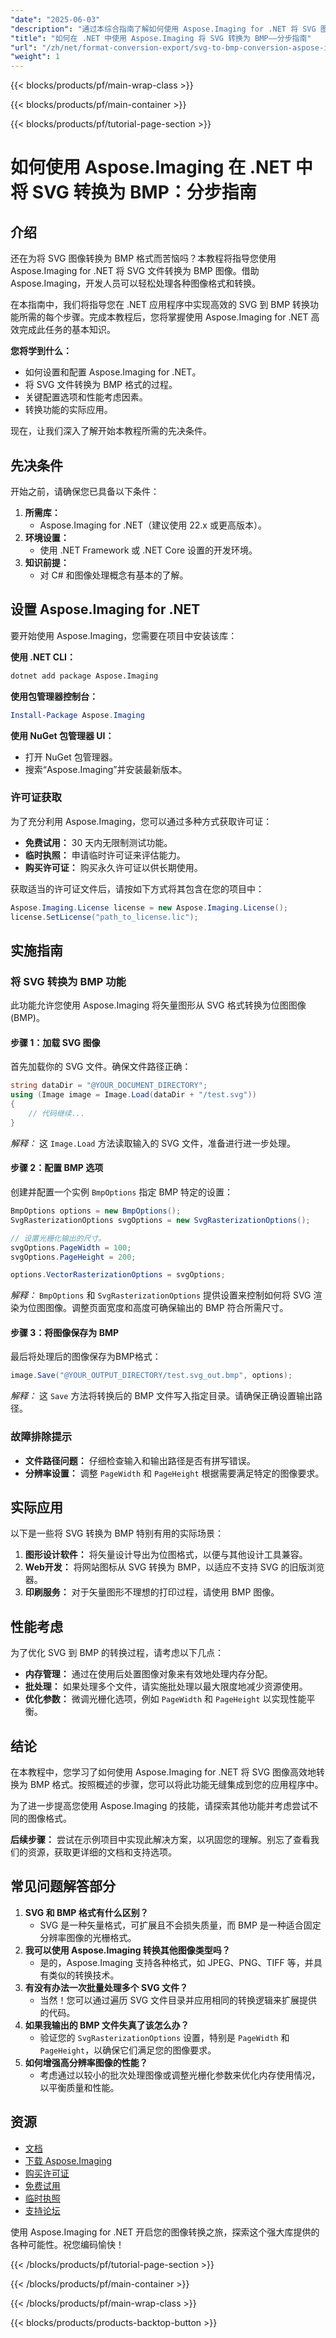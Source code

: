 ```yaml
---
"date": "2025-06-03"
"description": "通过本综合指南了解如何使用 Aspose.Imaging for .NET 将 SVG 图像无缝转换为 BMP 格式。"
"title": "如何在 .NET 中使用 Aspose.Imaging 将 SVG 转换为 BMP——分步指南"
"url": "/zh/net/format-conversion-export/svg-to-bmp-conversion-aspose-imaging-net/"
"weight": 1
---
```


{{< blocks/products/pf/main-wrap-class >}}

{{< blocks/products/pf/main-container >}}

{{< blocks/products/pf/tutorial-page-section >}}
# 如何使用 Aspose.Imaging 在 .NET 中将 SVG 转换为 BMP：分步指南

## 介绍

还在为将 SVG 图像转换为 BMP 格式而苦恼吗？本教程将指导您使用 Aspose.Imaging for .NET 将 SVG 文件转换为 BMP 图像。借助 Aspose.Imaging，开发人员可以轻松处理各种图像格式和转换。

在本指南中，我们将指导您在 .NET 应用程序中实现高效的 SVG 到 BMP 转换功能所需的每个步骤。完成本教程后，您将掌握使用 Aspose.Imaging for .NET 高效完成此任务的基本知识。

**您将学到什么：**
- 如何设置和配置 Aspose.Imaging for .NET。
- 将 SVG 文件转换为 BMP 格式的过程。
- 关键配置选项和性能考虑因素。
- 转换功能的实际应用。

现在，让我们深入了解开始本教程所需的先决条件。

## 先决条件
开始之前，请确保您已具备以下条件：
1. **所需库：**
   - Aspose.Imaging for .NET（建议使用 22.x 或更高版本）。
2. **环境设置：**
   - 使用 .NET Framework 或 .NET Core 设置的开发环境。
3. **知识前提：**
   - 对 C# 和图像处理概念有基本的了解。

## 设置 Aspose.Imaging for .NET
要开始使用 Aspose.Imaging，您需要在项目中安装该库：

**使用 .NET CLI：**
```bash
dotnet add package Aspose.Imaging
```

**使用包管理器控制台：**
```powershell
Install-Package Aspose.Imaging
```

**使用 NuGet 包管理器 UI：**
- 打开 NuGet 包管理器。
- 搜索“Aspose.Imaging”并安装最新版本。

### 许可证获取
为了充分利用 Aspose.Imaging，您可以通过多种方式获取许可证：
- **免费试用：** 30 天内无限制测试功能。
- **临时执照：** 申请临时许可证来评估能力。
- **购买许可证：** 购买永久许可证以供长期使用。

获取适当的许可证文件后，请按如下方式将其包含在您的项目中：
```csharp
Aspose.Imaging.License license = new Aspose.Imaging.License();
license.SetLicense("path_to_license.lic");
```

## 实施指南
### 将 SVG 转换为 BMP 功能
此功能允许您使用 Aspose.Imaging 将矢量图形从 SVG 格式转换为位图图像 (BMP)。

#### 步骤 1：加载 SVG 图像
首先加载你的 SVG 文件。确保文件路径正确：
```csharp
string dataDir = "@YOUR_DOCUMENT_DIRECTORY";
using (Image image = Image.Load(dataDir + "/test.svg"))
{
    // 代码继续...
}
```
*解释：* 这 `Image.Load` 方法读取输入的 SVG 文件，准备进行进一步处理。

#### 步骤 2：配置 BMP 选项
创建并配置一个实例 `BmpOptions` 指定 BMP 特定的设置：
```csharp
BmpOptions options = new BmpOptions();
SvgRasterizationOptions svgOptions = new SvgRasterizationOptions();

// 设置光栅化输出的尺寸。
svgOptions.PageWidth = 100;
svgOptions.PageHeight = 200;

options.VectorRasterizationOptions = svgOptions;
```
*解释：* `BmpOptions` 和 `SvgRasterizationOptions` 提供设置来控制如何将 SVG 渲染为位图图像。调整页面宽度和高度可确保输出的 BMP 符合所需尺寸。

#### 步骤 3：将图像保存为 BMP
最后将处理后的图像保存为BMP格式：
```csharp
image.Save("@YOUR_OUTPUT_DIRECTORY/test.svg_out.bmp", options);
```
*解释：* 这 `Save` 方法将转换后的 BMP 文件写入指定目录。请确保正确设置输出路径。

### 故障排除提示
- **文件路径问题：** 仔细检查输入和输出路径是否有拼写错误。
- **分辨率设置：** 调整 `PageWidth` 和 `PageHeight` 根据需要满足特定的图像要求。

## 实际应用
以下是一些将 SVG 转换为 BMP 特别有用的实际场景：
1. **图形设计软件：** 将矢量设计导出为位图格式，以便与其他设计工具兼容。
2. **Web开发：** 将网站图标从 SVG 转换为 BMP，以适应不支持 SVG 的旧版浏览器。
3. **印刷服务：** 对于矢量图形不理想的打印过程，请使用 BMP 图像。

## 性能考虑
为了优化 SVG 到 BMP 的转换过程，请考虑以下几点：
- **内存管理：** 通过在使用后处置图像对象来有效地处理内存分配。
- **批处理：** 如果处理多个文件，请实施批处理以最大限度地减少资源使用。
- **优化参数：** 微调光栅化选项，例如 `PageWidth` 和 `PageHeight` 以实现性能平衡。

## 结论
在本教程中，您学习了如何使用 Aspose.Imaging for .NET 将 SVG 图像高效地转换为 BMP 格式。按照概述的步骤，您可以将此功能无缝集成到您的应用程序中。

为了进一步提高您使用 Aspose.Imaging 的技能，请探索其他功能并考虑尝试不同的图像格式。

**后续步骤：** 尝试在示例项目中实现此解决方案，以巩固您的理解。别忘了查看我们的资源，获取更详细的文档和支持选项。

## 常见问题解答部分
1. **SVG 和 BMP 格式有什么区别？**
   - SVG 是一种矢量格式，可扩展且不会损失质量，而 BMP 是一种适合固定分辨率图像的光栅格式。
2. **我可以使用 Aspose.Imaging 转换其他图像类型吗？**
   - 是的，Aspose.Imaging 支持各种格式，如 JPEG、PNG、TIFF 等，并具有类似的转换技术。
3. **有没有办法一次批量处理多个 SVG 文件？**
   - 当然！您可以通过遍历 SVG 文件目录并应用相同的转换逻辑来扩展提供的代码。
4. **如果我输出的 BMP 文件失真了该怎么办？**
   - 验证您的 `SvgRasterizationOptions` 设置，特别是 `PageWidth` 和 `PageHeight`，以确保它们满足您的图像要求。
5. **如何增强高分辨率图像的性能？**
   - 考虑通过以较小的批次处理图像或调整光栅化参数来优化内存使用情况，以平衡质量和性能。

## 资源
- [文档](https://reference.aspose.com/imaging/net/)
- [下载 Aspose.Imaging](https://releases.aspose.com/imaging/net/)
- [购买许可证](https://purchase.aspose.com/buy)
- [免费试用](https://releases.aspose.com/imaging/net/)
- [临时执照](https://purchase.aspose.com/temporary-license/)
- [支持论坛](https://forum.aspose.com/c/imaging/10)

使用 Aspose.Imaging for .NET 开启您的图像转换之旅，探索这个强大库提供的各种可能性。祝您编码愉快！

{{< /blocks/products/pf/tutorial-page-section >}}

{{< /blocks/products/pf/main-container >}}

{{< /blocks/products/pf/main-wrap-class >}}

{{< blocks/products/products-backtop-button >}}